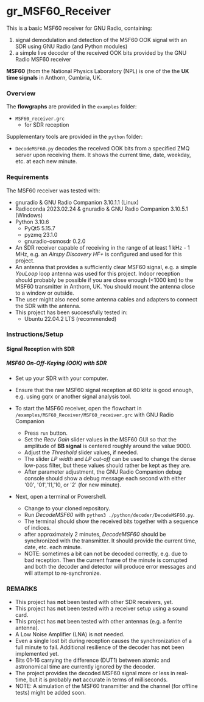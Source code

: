 # gr_MSF60_Receiver
This is a basic MSF60 receiver for GNU Radio, containing:
1. signal demodulation and detection of the MSF60 OOK signal with an SDR using GNU Radio (and Python modules)
2. a simple live decoder of the received OOK bits provided by the GNU Radio MSF60 receiver

__MSF60__ (from the National Physics Laboratory (NPL) is one of the the __UK time signals__ in Anthorn, Cumbria, UK.

### Overview
The __flowgraphs__ are provided in the `examples` folder:
+ `MSF60_receiver.grc`
    + for SDR reception

Supplementary tools are provided in the `python` folder:
+ `DecodeMSF60.py` decodes the received OOK bits from a specified ZMQ server upon receiving them. It shows the current time, date, weekday, etc. at each new minute.

### Requirements
The MSF60 receiver was tested with:
+ gnuradio & GNU Radio Companion 3.10.1.1 (Linux)
+ Radioconda 2023.02.24 & gnuradio & GNU Radio Companion 3.10.5.1 (Windows)
+ Python 3.10.6
    + PyQt5 5.15.7
    + pyzmq 23.1.0
    + gnuradio-osmosdr 0.2.0
+ An SDR receiver capable of receiving in the range of at least 1 kHz - 1 MHz, e.g. an _Airspy Discovery HF+_ is configured and used for this project.
+ An antenna that provides a sufficiently clear MSF60 signal, e.g. a simple _YouLoop_ loop antenna was used for this project. Indoor reception should probably be possible if you are close enough (<1000 km) to the MSF60 transmitter in Anthorn, UK. You should mount the antenna close to a window or outside.
+ The user might also need some antenna cables and adapters to connect the SDR with the antenna.
+ This project has been successfully tested in:
    + Ubuntu 22.04.2 LTS (recommended)

### Instructions/Setup

#### Signal Reception with SDR

##### MSF60 On-Off-Keying (OOK) with SDR
+ Set up your SDR with your computer.
+ Ensure that the raw MSF60 signal reception at 60 kHz is good enough, e.g. using gqrx or another signal analysis tool.
+ To start the MSF60 receiver, open the flowchart in `/examples/MSF60_Receiver/MSF60_receiver.grc` with GNU Radio Companion
    + Press `run` button.
    + Set the _Recv Gain_ slider values in the MSF60 GUI so that the amplitude of __BB signal__ is centered roughly around the value 9000.
    + Adjust the _Threshold_ slider values, if needed.
    + The slider _LP width_ and _LP cut-off_ can be used to change the dense low-pass filter, but these values should rather be kept as they are.
    + After parameter adjustment, the GNU Radio Companion debug console should show a debug message each second with either '00', '01','11,'10, or '2' (for new minute).

+ Next, open a terminal or Powershell.
    + Change to your cloned repository.
    + Run _DecodeMSF60_ with ```python3 ./python/decoder/DecodeMSF60.py```.
    + The terminal should show the received bits together with a sequence of indices.
    + after approximately 2 minutes, _DecodeMSF60_ should be synchronized with the transmitter. It should provide the current time, date, etc. each minute.
    + NOTE: sometimes a bit can not be decoded correctly, e.g. due to bad reception. Then the current frame of the minute is corrupted and both the decoder and detector will produce error messages and will attempt to re-synchronize.

### REMARKS
+ This project has __not__ been tested with other SDR receivers, yet.
+ This project has __not__ been tested with a receiver setup using a sound card.
+ This project has __not__ been tested with other antennas (e.g. a ferrite antenna).
+ A Low Noise Amplifier (LNA) is not needed.
+ Even a single lost bit during reception causes the synchronization of a full minute to fail. Additional resilience of the decoder has __not__ been implemented yet.
+ Bits 01-16 carrying the difference (DUT1) between atomic and astronomical time are currently ignored by the decoder.
+ The project provides the decoded MSF60 signal more or less in real-time, but it is probably __not__ accurate in terms of milliseconds.
+ NOTE: A simulation of the MSF60 transmitter and the channel (for offline tests) might be added soon.